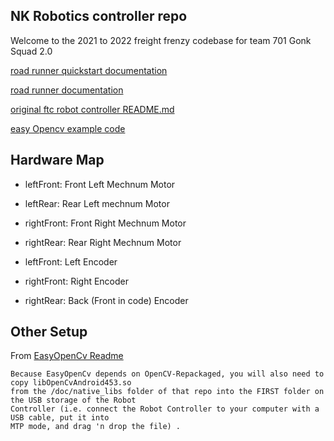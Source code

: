 ## NK Robotics controller repo

Welcome to the 2021 to 2022 freight frenzy codebase for team 701 Gonk Squad 2.0


[road runner quickstart documentation](https://acme-robotics.gitbook.io/road-runner/quickstart/introduction)

[road runner documentation](https://learnroadrunner.com)

[original ftc robot controller README.md](https://github.com/FIRST-Tech-Challenge/FtcRobotController/blob/master/README.md)

[easy Opencv example code](https://github.com/OpenFTC/EasyOpenCV/tree/master/examples/src/main/java/org/firstinspires/ftc/teamcode)


## Hardware Map

- leftFront: Front Left Mechnum Motor
- leftRear: Rear Left mechnum Motor
- rightFront: Front Right Mechnum Motor
- rightRear: Rear Right Mechnum Motor

- leftFront: Left Encoder
- rightFront: Right Encoder
- rightRear: Back (Front in code) Encoder

## Other Setup

From [EasyOpenCv Readme](https://github.com/OpenFTC/EasyOpenCV/blob/master/readme.md)
```
Because EasyOpenCv depends on OpenCV-Repackaged, you will also need to copy libOpenCvAndroid453.so
from the /doc/native_libs folder of that repo into the FIRST folder on the USB storage of the Robot
Controller (i.e. connect the Robot Controller to your computer with a USB cable, put it into
MTP mode, and drag 'n drop the file) .
```

